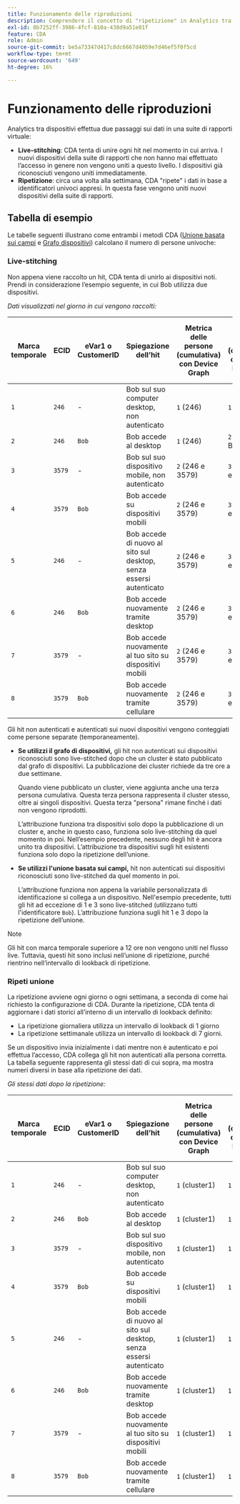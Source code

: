 ```yaml
---
title: Funzionamento delle riproduzioni
description: Comprendere il concetto di "ripetizione" in Analytics tra dispositivi
exl-id: 0b7252ff-3986-4fcf-810a-438d9a51e01f
feature: CDA
role: Admin
source-git-commit: be5a73347d417c8dc6667d4059e7d46ef5f0f5cd
workflow-type: tm+mt
source-wordcount: '649'
ht-degree: 16%

---
```


# Funzionamento delle riproduzioni

Analytics tra dispositivi effettua due passaggi sui dati in una suite di rapporti virtuale:

* **Live-stitching**: CDA tenta di unire ogni hit nel momento in cui arriva. I nuovi dispositivi della suite di rapporti che non hanno mai effettuato l’accesso in genere non vengono uniti a questo livello. I dispositivi già riconosciuti vengono uniti immediatamente.
* **Ripetizione**: circa una volta alla settimana, CDA &quot;ripete&quot; i dati in base a identificatori univoci appresi. In questa fase vengono uniti nuovi dispositivi della suite di rapporti.

## Tabella di esempio

Le tabelle seguenti illustrano come entrambi i metodi CDA ([Unione basata sui campi](field-based-stitching.md) e [Grafo dispositivi](device-graph.md)) calcolano il numero di persone univoche:

### Live-stitching

Non appena viene raccolto un hit, CDA tenta di unirlo ai dispositivi noti. Prendi in considerazione l’esempio seguente, in cui Bob utilizza due dispositivi.

*Dati visualizzati nel giorno in cui vengono raccolti:*

| Marca temporale | ECID | eVar1 o CustomerID | Spiegazione dell’hit | Metrica delle persone (cumulativa) con Device Graph | Metrica delle persone (cumulativa) con unione basata sui campi |
| --- | --- | --- | --- | --- | --- |
| `1` | `246` | - | Bob sul suo computer desktop, non autenticato | `1` (246) | `1` (246) |
| `2` | `246` | `Bob` | Bob accede al desktop | `1` (246) | `2` (246 e Bob) |
| `3` | `3579` | - | Bob sul suo dispositivo mobile, non autenticato | `2` (246 e 3579) | `3` (246, Bob e 3579) |
| `4` | `3579` | `Bob` | Bob accede su dispositivi mobili | `2` (246 e 3579) | `3` (246, Bob e 3579) |
| `5` | `246` | - | Bob accede di nuovo al sito sul desktop, senza essersi autenticato | `2` (246 e 3579) | `3` (246, Bob e 3579) |
| `6` | `246` | `Bob` | Bob accede nuovamente tramite desktop | `2` (246 e 3579) | `3` (246, Bob e 3579) |
| `7` | `3579` | - | Bob accede nuovamente al tuo sito su dispositivi mobili | `2` (246 e 3579) | `3` (246, Bob e 3579) |
| `8` | `3579` | `Bob` | Bob accede nuovamente tramite cellulare | `2` (246 e 3579) | `3` (246, Bob e 3579) |

Gli hit non autenticati e autenticati sui nuovi dispositivi vengono conteggiati come persone separate (temporaneamente).

* **Se utilizzi il grafo di dispositivi,** gli hit non autenticati sui dispositivi riconosciuti sono live-stitched dopo che un cluster è stato pubblicato dal grafo di dispositivi. La pubblicazione dei cluster richiede da tre ore a due settimane.

  Quando viene pubblicato un cluster, viene aggiunta anche una terza persona cumulativa. Questa terza persona rappresenta il cluster stesso, oltre ai singoli dispositivi. Questa terza &quot;persona&quot; rimane finché i dati non vengono riprodotti.

  L’attribuzione funziona tra dispositivi solo dopo la pubblicazione di un cluster e, anche in questo caso, funziona solo live-stitching da quel momento in poi. Nell’esempio precedente, nessuno degli hit è ancora unito tra dispositivi. L’attribuzione tra dispositivi sugli hit esistenti funziona solo dopo la ripetizione dell’unione.
* **Se utilizzi l&#39;unione basata sui campi,** hit non autenticati sui dispositivi riconosciuti sono live-stitched da quel momento in poi.

  L’attribuzione funziona non appena la variabile personalizzata di identificazione si collega a un dispositivo. Nell&#39;esempio precedente, tutti gli hit ad eccezione di 1 e 3 sono live-stitched (utilizzano tutti l&#39;identificatore `Bob`). L’attribuzione funziona sugli hit 1 e 3 dopo la ripetizione dell’unione.

>[!NOTE]
>
>Gli hit con marca temporale superiore a 12 ore non vengono uniti nel flusso live. Tuttavia, questi hit sono inclusi nell’unione di ripetizione, purché rientrino nell’intervallo di lookback di ripetizione.

### Ripeti unione

La ripetizione avviene ogni giorno o ogni settimana, a seconda di come hai richiesto la configurazione di CDA. Durante la ripetizione, CDA tenta di aggiornare i dati storici all’interno di un intervallo di lookback definito:

* La ripetizione giornaliera utilizza un intervallo di lookback di 1 giorno
* La ripetizione settimanale utilizza un intervallo di lookback di 7 giorni.

Se un dispositivo invia inizialmente i dati mentre non è autenticato e poi effettua l’accesso, CDA collega gli hit non autenticati alla persona corretta. La tabella seguente rappresenta gli stessi dati di cui sopra, ma mostra numeri diversi in base alla ripetizione dei dati.

*Gli stessi dati dopo la ripetizione:*

| Marca temporale | ECID | eVar1 o CustomerID | Spiegazione dell’hit | Metrica delle persone (cumulativa) con Device Graph | Metrica delle persone (cumulativa) con unione basata sui campi |
| --- | --- | --- | --- | --- | --- |
| `1` | `246` | - | Bob sul suo computer desktop, non autenticato | `1` (cluster1) | `1` (Bob) |
| `2` | `246` | `Bob` | Bob accede al desktop | `1` (cluster1) | `1` (Bob) |
| `3` | `3579` | - | Bob sul suo dispositivo mobile, non autenticato | `1` (cluster1) | `1` (Bob) |
| `4` | `3579` | `Bob` | Bob accede su dispositivi mobili | `1` (cluster1) | `1` (Bob) |
| `5` | `246` | - | Bob accede di nuovo al sito sul desktop, senza essersi autenticato | `1` (cluster1) | `1` (Bob) |
| `6` | `246` | `Bob` | Bob accede nuovamente tramite desktop | `1` (cluster1) | `1` (Bob) |
| `7` | `3579` | - | Bob accede nuovamente al tuo sito su dispositivi mobili | `1` (cluster1) | `1` (Bob) |
| `8` | `3579` | `Bob` | Bob accede nuovamente tramite cellulare | `1` (cluster1) | `1` (Bob) |
